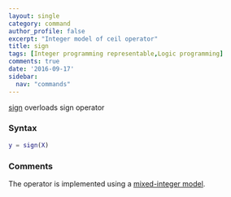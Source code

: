 ```yaml
---
layout: single
category: command
author_profile: false
excerpt: "Integer model of ceil operator"
title: sign
tags: [Integer programming representable,Logic programming]
comments: true
date: '2016-09-17'
sidebar:
  nav: "commands"
---
```


[sign](/command/sign) overloads sign operator

### Syntax

````matlab
y = sign(X)
````

### Comments

The operator is implemented using a [mixed-integer model](/tutorial/nonlinearoperatorsmixedinteger).
